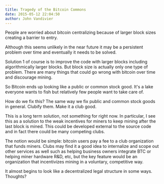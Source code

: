 ```yaml
---
title: Tragedy of the Bitcoin Commons
date: 2015-05-12 22:04:50
author: John Vandivier
---
```




People are worried about bitcoin centralizing because of larger block sizes creating a barrier to entry.

Although this seems unlikely in the near future it may be a persistent problem over time and eventually it needs to be solved.

Solution 1 of course is to improve the code with larger blocks including algorithmically larger blocks. But block size is actually only one type of problem. There are many things that could go wrong with bitcoin over time and discourage mining.

So Bitcoin ends up looking like a public or common stock good. It's a lake everyone wants to fish but relatively few people want to take care of.

How do we fix this? The same way we fix public and common stock goods in general. Clubify them. Make it a club good.

This is a long term solution, not something for right now. In particular, I see this as a solution to the weak incentives for miners to keep mining after the last block is mined. This could be developed external to the source code and in fact there could be many competing clubs.

The notion would be simple: bitcoin users pay a fee to a club organization that funds miners. Clubs may find it a good idea to internalize and scope out other services as well such as helping business owners integrate BTC or helping miner hardware R&amp;D, etc, but the key feature would be an organization that incentivizes mining in a voluntary, competitive way.

It almost begins to look like a decentralized legal structure in some ways. Thoughts?